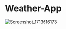 ﻿# Weather-App
![Screenshot_1713616173](https://github.com/SidhardhJoe/Weather-App/assets/78580013/60b4f089-0cbe-46da-82c1-8cb288692490)
